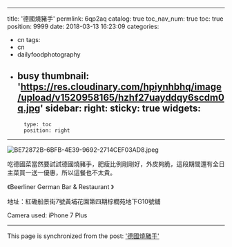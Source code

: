 
---
title: '德國燒豬手'
permlink: 6qp2aq
catalog: true
toc_nav_num: true
toc: true
position: 9999
date: 2018-03-13 16:23:09
categories:
- cn
tags:
- cn
- dailyfoodphotography
- busy
thumbnail: 'https://res.cloudinary.com/hpiynhbhq/image/upload/v1520958165/hzhf27uayddqy6scdm0q.jpg'
sidebar:
    right:
        sticky: true
widgets:
    -
        type: toc
        position: right
---



![BE72872B-6BFB-4E39-9692-2714CEF03AD8.jpeg](https://res.cloudinary.com/hpiynhbhq/image/upload/v1520958165/hzhf27uayddqy6scdm0q.jpg)


吃德國菜當然要試試德國燒豬手，肥瘦比例剛剛好，外皮夠脆，這段期間還有全日主菜買一送一優惠，所以這餐也不太貴。

《Beerliner German Bar & Restaurant 》


地址：紅磡船景街7號黃埔花園第四期棕櫚苑地下G10號舖

Camera used: iPhone 7 Plus

- - -

This page is synchronized from the post: ['德國燒豬手'](https://steemit.com/@htliao/6qp2aq)
